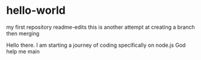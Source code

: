 # hello-world
my first repository
readme-edits
this is another attempt at creating
a branch then merging

Hello there. I am starting a journey of coding specifically on node.js
God help me
main
